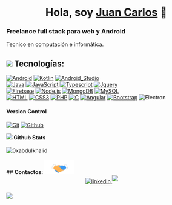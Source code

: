 <div id="user-content-toc">
  <ul align="center">
	<h1 align="center" size="100px" >Hola, soy <a href="https://github.com/01JuanCarlos">Juan Carlos</a> 👋</h1>
  </ul>
</div>

<h3>
Freelance full stack para web y Android
</h3>

<p>
Tecnico en computación e informática.
</p>






## <img src="https://media2.giphy.com/media/QssGEmpkyEOhBCb7e1/giphy.gif?cid=ecf05e47a0n3gi1bfqntqmob8g9aid1oyj2wr3ds3mg700bl&rid=giphy.gif" width ="25"><b> Tecnologías:</b>


<p align="center">

[![Android](https://img.shields.io/badge/Android-3DDC84?style=for-the-badge&logo=android&logoColor=white&labelColor=101010)](#)
[![Kotlin](https://img.shields.io/badge/Kotlin-0095D5?style=for-the-badge&logo=kotlin&logoColor=white&labelColor=101010)](#)
[![Android_Studio](https://img.shields.io/badge/Android_Studio-3DDC84?style=for-the-badge&logo=android-studio&logoColor=white&labelColor=101010)](#)
</br>
[![Java](https://img.shields.io/badge/Java-007396?style=for-the-badge&logo=java&logoColor=white&labelColor=101010)](#)
[![JavaScript](https://img.shields.io/badge/JavaScript-F7DF1E?style=for-the-badge&logo=javascript&logoColor=white&labelColor=101010)](#)
[![Typescript](https://img.shields.io/badge/typescript%20-%23007ACC.svg?&style=for-the-badge&logo=typescript&logoColor=white)](#)
[![Jquery](https://img.shields.io/badge/jquery3%20-%231572B6.svg?&style=for-the-badge&logo=jquery&logoColor=white&labelColor=101010)](#)
</br>
[![Firebase](https://img.shields.io/badge/Firebase-FFCA28?style=for-the-badge&logo=firebase&logoColor=white&labelColor=101010)](#)
[![Node.js](https://img.shields.io/badge/Node.JS-339933?style=for-the-badge&logo=node.js&logoColor=white&labelColor=101010)](#)
[![MongoDB](https://img.shields.io/badge/MongoDB-47A248?style=for-the-badge&logo=mongodb&logoColor=white&labelColor=101010)](#)
[![MySQL](https://img.shields.io/badge/MySQL-4479A1?style=for-the-badge&logo=mysql&logoColor=white&labelColor=101010)](#)
</br>
[![HTML](https://img.shields.io/badge/html5%20-%23E34F26.svg?&style=for-the-badge&logo=html5&logoColor=white&labelColor=101010)](#)
[![CSS3](https://img.shields.io/badge/css3%20-%231572B6.svg?&style=for-the-badge&logo=css3&logoColor=white&labelColor=101010)](#)
[![PHP](https://img.shields.io/badge/php%20-%231572B6.svg?&style=for-the-badge&logo=php&logoColor=white&labelColor=101010)](#)
[![C](https://img.shields.io/badge/-blue?style=for-the-badge&logo=c&logoColor=white)](#)
[![Angular](https://img.shields.io/badge/angular%20-%23DD0031.svg?&style=for-the-badge&logo=angular&logoColor=white&labelColor=101010)](#)
[![Bootstrap](https://img.shields.io/badge/bootstrap%20-%23563D7C.svg?&style=for-the-badge&logo=bootstrap&logoColor=white&labelColor=101010)](#)
![Electron](https://img.shields.io/badge/electron-%23323330?style=for-the-badge&logo=electron&logoColor=white&labelColor=101010)<br>
#### Version Control
[![Git](https://img.shields.io/badge/git%20-%23F05033.svg?&style=for-the-badge&logo=git&logoColor=white&labelColor=101010)](#)
[![Github](https://img.shields.io/badge/github%20-%23121011.svg?&style=for-the-badge&logo=github&logoColor=whit&logoColor=white&labelColor=101010)](#)

</p>
<img src="https://media.giphy.com/media/iY8CRBdQXODJSCERIr/giphy.gif" width="35"><b> Github Stats </b>
<br>
<br>
<div align="left">
  <img src="https://github-readme-stats.vercel.app/api/top-langs?username=01JuanCarlos&show_icons=true&locale=en&layout=compact&line_height=20&title_color=7A7ADB&icon_color=2234AE&text_color=D3D3D3&bg_color=0,000000,130F40" width="375"  alt="0xabdulkhalid"/>
</div>
<br>
## <b>Contactos: </b><img src="https://github.com/0xAbdulKhalid/0xAbdulKhalid/raw/main/assets/mdImages/handshake.gif" width ="80">
<br>
<div align='center'>
<a href="linkedin.com/in/juan-torres-miranda" target="_blank">
<img src="https://img.shields.io/badge/linkedin: -%2300acee.svg?color=405DE6&style=for-the-badge&logo=linkedin&logoColor=white" alt=linkedin style="margin-bottom: 5px;"/>
</a>

<a href="juancarlostorresmiranda96@gmail.com" target="_blank">
<img src="https://img.shields.io/badge/gmail:  -%23EA4335.svg?style=for-the-badge&logo=gmail&logoColor=white" t=mail style="margin-bottom: 5px;" />
</a>

	

</div>

<br>
<img src="https://user-images.githubusercontent.com/73097560/115834477-dbab4500-a447-11eb-908a-139a6edaec5c.gif">



